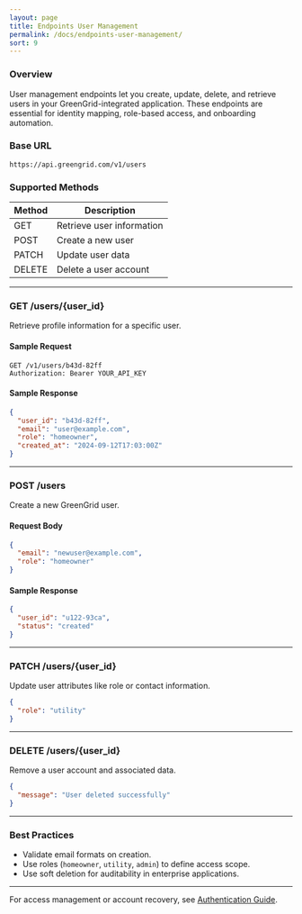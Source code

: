 ```yaml
---
layout: page
title: Endpoints User Management
permalink: /docs/endpoints-user-management/
sort: 9
---
```


### Overview

User management endpoints let you create, update, delete, and retrieve users in your GreenGrid-integrated application. These endpoints are essential for identity mapping, role-based access, and onboarding automation.

### Base URL

```
https://api.greengrid.com/v1/users
```

### Supported Methods

| Method | Description                 |
|--------|-----------------------------|
| GET    | Retrieve user information   |
| POST   | Create a new user           |
| PATCH  | Update user data            |
| DELETE | Delete a user account       |

---

### GET /users/{user_id}

Retrieve profile information for a specific user.

#### Sample Request

```
GET /v1/users/b43d-82ff
Authorization: Bearer YOUR_API_KEY
```

#### Sample Response

```json
{
  "user_id": "b43d-82ff",
  "email": "user@example.com",
  "role": "homeowner",
  "created_at": "2024-09-12T17:03:00Z"
}
```

---

### POST /users

Create a new GreenGrid user.

#### Request Body

```json
{
  "email": "newuser@example.com",
  "role": "homeowner"
}
```

#### Sample Response

```json
{
  "user_id": "u122-93ca",
  "status": "created"
}
```

---

### PATCH /users/{user_id}

Update user attributes like role or contact information.

```json
{
  "role": "utility"
}
```

---

### DELETE /users/{user_id}

Remove a user account and associated data.

```json
{
  "message": "User deleted successfully"
}
```

---

### Best Practices

- Validate email formats on creation.
- Use roles (`homeowner`, `utility`, `admin`) to define access scope.
- Use soft deletion for auditability in enterprise applications.

---

For access management or account recovery, see [Authentication Guide](./authentication-guide.md).
